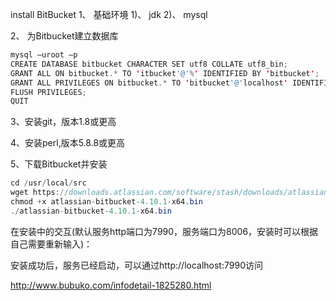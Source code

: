install BitBucket
1、  基础环境
1)、  jdk
2)、  mysql

2、 为Bitbucket建立数据库

```java
mysql –uroot –p
CREATE DATABASE bitbucket CHARACTER SET utf8 COLLATE utf8_bin;
GRANT ALL ON bitbucket.* TO 'itbucket'@'%' IDENTIFIED BY 'bitbucket';
GRANT ALL PRIVILEGES ON bitbucket.* TO 'bitbucket'@'localhost' IDENTIFIED BY 'bitbucket';
FLUSH PRIVILEGES;
QUIT
```

3、安装git，版本1.8或更高

4、安装perl,版本5.8.8或更高

5、下载Bitbucket并安装

```java
cd /usr/local/src
wget https://downloads.atlassian.com/software/stash/downloads/atlassian-bitbucket-4.10.1-x64.bin
chmod +x atlassian-bitbucket-4.10.1-x64.bin
./atlassian-bitbucket-4.10.1-x64.bin
```
在安装中的交互(默认服务http端口为7990，服务端口为8006，安装时可以根据自己需要重新输入)：

安装成功后，服务已经启动，可以通过http://localhost:7990访问

http://www.bubuko.com/infodetail-1825280.html
